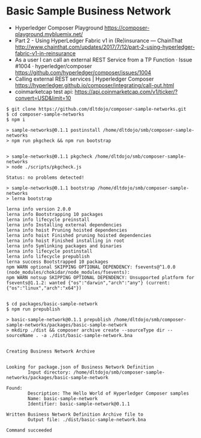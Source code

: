 # Basic Sample Business Network

* Hyperledger Composer Playground https://composer-playground.mybluemix.net/
* Part 2 - Using HyperLedger Fabric v1 in (Re)insurance — ChainThat  http://www.chainthat.com/updates/2017/7/12/part-2-using-hyperledger-fabric-v1-in-reinsurance
* As a user I can call an external REST Service from a TP Function · Issue #1004 · hyperledger/composer  https://github.com/hyperledger/composer/issues/1004
* Calling external REST services | Hyperledger Composer  https://hyperledger.github.io/composer/integrating/call-out.html
* coinmarketcap test api: https://api.coinmarketcap.com/v1/ticker/?convert=USD&limit=10

```
$ git clone https://github.com/dltdojo/composer-sample-networks.git
$ cd composer-sample-networks
$ npm i

> sample-networks@0.1.1 postinstall /home/dltdojo/smb/composer-sample-networks
> npm run pkgcheck && npm run bootstrap


> sample-networks@0.1.1 pkgcheck /home/dltdojo/smb/composer-sample-networks
> node ./scripts/pkgcheck.js

Status: no problems detected!

> sample-networks@0.1.1 bootstrap /home/dltdojo/smb/composer-sample-networks
> lerna bootstrap

lerna info version 2.0.0
lerna info Bootstrapping 10 packages
lerna info lifecycle preinstall
lerna info Installing external dependencies
lerna info hoist Pruning hoisted dependencies
lerna info hoist Finished pruning hoisted dependencies
lerna info hoist Finished installing in root
lerna info Symlinking packages and binaries
lerna info lifecycle postinstall
lerna info lifecycle prepublish
lerna success Bootstrapped 10 packages
npm WARN optional SKIPPING OPTIONAL DEPENDENCY: fsevents@^1.0.0 (node_modules/chokidar/node_modules/fsevents):
npm WARN notsup SKIPPING OPTIONAL DEPENDENCY: Unsupported platform for fsevents@1.1.2: wanted {"os":"darwin","arch":"any"} (current: {"os":"linux","arch":"x64"})


$ cd packages/basic-sample-network
$ npm run prepublish

> basic-sample-network@0.1.1 prepublish /home/dltdojo/smb/composer-sample-networks/packages/basic-sample-network
> mkdirp ./dist && composer archive create --sourceType dir --sourceName . -a ./dist/basic-sample-network.bna


Creating Business Network Archive


Looking for package.json of Business Network Definition
        Input directory: /home/dltdojo/smb/composer-sample-networks/packages/basic-sample-network

Found:
        Description: The Hello World of Hyperledger Composer samples
        Name: basic-sample-network
        Identifier: basic-sample-network@0.1.1

Written Business Network Definition Archive file to
        Output file: ./dist/basic-sample-network.bna

Command succeeded

```
